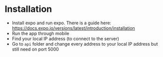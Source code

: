 # Installation
* Install expo and run expo. There is a guide here: https://docs.expo.io/versions/latest/introduction/installation
* Run the app through mobile
* Find your local IP address (to connect to the server)
* Go to `api` folder and change every address to your local IP address but still need on port 5000
